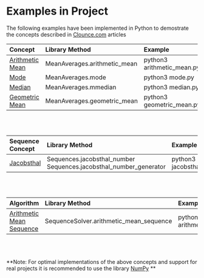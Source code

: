 # Examples in Project

The following examples have been implemented in Python to demostrate the concepts described in [Clounce.com](https://www.clounce.com/) articles

| Concept | Library Method | Example |
|:---------|:----------------|:---------|
| [Arithmetic Mean](http://www.clounce.com/mathematics/arithmetic_mean) | MeanAverages.arithmetic_mean | python3 arithmetic_mean.py |
| [Mode](http://www.clounce.com/mathematics/mode) | MeanAverages.mode | python3 mode.py |
| [Median](http://www.clounce.com/mathematics/median) | MeanAverages.mmedian | python3 median.py |
| [Geometric Mean](http://www.clounce.com/mathematics/geometric_mean) | MeanAverages.geometric_mean | python3 geometric_mean.py |
<br/><br/>

| Sequence Concept | Library Method | Example |
|:---------|:----------------|:---------|
| [Jacobsthal](https://www.clounce.com/mathematics/jacobsthal-number-sequence) |  Sequences.jacobsthal_number <br/> Sequences.jacobsthal_number_generator | python3 jacobsthal |
<br/><br/>

| Algorithm | Library Method | Example |
|:---------|:----------------|:---------|
| [Arithmetic Mean Sequence](http://www.clounce.com/mathematics/algorithm/arithmetic-mean-sequence) |  SequenceSolver.arithmetic_mean_sequence | python3 arithmetic_mean_sequence |
<br/><br/>

**Note: For optimal implementations of the above concepts and support for real projects it is recommended to use the library [NumPy](http://www.numpy.org/) **